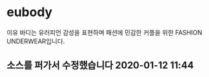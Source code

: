 # eubody
이유 바디는 유러피언 감성을 표현하며 패션에 민감한 커플을 위한 FASHION UNDERWEAR입니다. 

## 소스를 퍼가서 수정했습니다 2020-01-12 11:44
